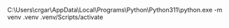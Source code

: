  C:\Users\crgar\AppData\Local\Programs\Python\Python311\python.exe -m venv .venv
 .venv/Scripts/activate